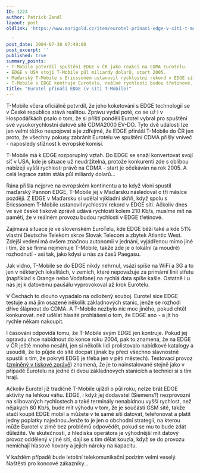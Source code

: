 ```yaml
---
ID: 1224
author: Patrick Zandl
layout: post
oldlink: 'https://www.marigold.cz/item/eurotel-prinasi-edge-v-siti-t-mobile

  '
post_date: 2004-07-30 07:49:00
post_excerpt: ''
published: true
summary_points:
- T-Mobile potvrdil spuštění EDGE v ČR jako reakci na CDMA Eurotelu.
- EDGE v USA stojí T-Mobile půl miliardy dolarů, start 2005.
- Maďarský T-Mobile s Ericssonem ustanovil rychlostní rekord v EDGE síti.
- T-Mobile s EDGE kontruje Eurotelu, reálné rychlosti budou třetinové.
title: "Eurotel přináší EDGE (v síti T-Mobile)"
---
```


<p>
T-Mobile včera oficiálně potvrdil, že jeho koketování s EDGE technologií se v České republice stává realitou. Zprávu vydal poté, co se už i v Hospodářkách psalo o tom, že si příští pondělí Eurotel vybral pro spuštění své vysokorychlostní datové sítě CDMA2000 EV-DO. Tyto dvě události lze jen velmi těžko nespojovat a je zdřejmé, že EDGE přináší T-Mobile do ČR jen proto, že všechny pokusy zabránit Eurotelu ve spuštění CDMA přišly vniveč - naposledy stížnost k evropské komisi.</p>
<p>
T-Mobile má k EDGE rozporuplný vztah. Do EDGE se snaží konvertovat svojí síť v USA, kde je situace už neudržitelná, protože konkurenti zde s oblibou nabízejí vyšší rychlosti právě na CDMA - start je očekáván na rok 2005. A celá legrace zatím stála půl miliardy dolarů...</p>
<p>
Rána přišla nejprve na evropském kontinentu a to když vloni spustil maďarský Pannon EDGE, T-Mobile jej v Maďarsku následoval o tři měsíce později. Z EDGE v Maďarsku si udělal výkladní skříň, když spolu s Ericssonem T-Mobile ustanovil rychlostní rekord v EDGE síti. Ačkoliv dnes ve své české tiskové zprávě udává rychlosti kolem 210 Kb/s, musíme mít na paměti, že v reálném provozu budou rychlosti v EDGE třetinové. </p>
<p>
Zajímavá situace je ve slovenském EuroTelu, kde EDGE běží také a kde 51% vlastní Deutsche Telekom skrze Slovak Telecom a zbytek Atlantic West. Zdejší vedení má ovšem značnou autonomii v jednání, vyjádřenou mimo jiné i tím, že se firma nejmenuje T-Mobile, takže zde je o lokální (a moudré) rozhodnutí - asi tak, jako kdysi u nás za časů Paegasu.</p>
<p>
Jak vidno, T-Mobile se do EDGE nikdy nehrnul, vsází spíše na WiFi a 3G a to jen v některých lokalitách, v zemích, které nepovažuje za primární linii střetu (například s Orange nebo Vodafone) na rychlá data spíše kašle. Ostatně i u nás jej k datovému paušálu vyprovokoval až krok Eurotelu.</p>
<p>
V Čechách to dlouho vypadalo na odložený souboj. Eurotel sice EDGE testuje a má jím osazené několik základnových stanic, jenže se rozhodl dříve šlápnout do CDMA. A T-Mobile nezbylo nic moc jiného, pokud chtěl konkurovat. než udělat hlasité prohlášení o tom, že EDGE ano - a jít ho rychle někam nakoupit. </p>
<p>
I časování odpovídá tomu, že T-Mobile svým EDGE jen kontruje. Pokud jej opravdu chce nabídnout do konce roku 2004, pak to znamená, že na EDGE v ČR ještě mnoho nesáhl, jen si několik lidí prolistovalo nabídkové katalogy a usoudili, že to půjde do sítě docpat (jinak by přeci všechno slavnostně spustili s tím, že pokrytí EDGE je třeba jen v pěti městech). Testovací provoz (<a href="http://mobil.idnes.cz/mobilni_komunikace/operatori/sluzby/edge_tmobile040729.html">zmíněný v tiskové zprávě</a>) znamená, že je to nainstalované stejně jako v případě Eurotelu na jedné či dvou základnových stanicích a technici si s tím hrají. </p>
<p>
Ačkoliv Eurotel již tradičně T-Mobile ujíždí o půl roku, nelze brát EDGE aktivity na lehkou váhu. EDGE, i když jej dodavatel (Siemens?) nezprovozní na slibovaných rychlostech a také terminály nenabídnou vyšší rychlost, než nějakých 80 Kb/s, bude mít výhodu v tom, že je součástí GSM sítě, takže stačí koupit EDGE mobil a můžete v té samé síti datovat, telefonovat a platit jedny poplatky najednou.Jenže to je jen o obchodní strategii, na kterou může Eurotel v zimě bez problémů odpovědět, pokud se mu to bude zdát důležité. Ve skutečnosti, z hlediska operátora je výhodnější mít datový provoz oddělený v jiné síti, dají se s tím dělat kouzla, když se do provozu nemíchají hlasové hovory a jejich nároky na kapacitu.</p>
<p>
V každém případě bude letošní telekomunikační podzim velmi veselý. Naštěstí pro koncové zákazníky...</p>
